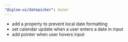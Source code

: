 ```yaml
---
"@igloo-ui/datepicker": minor
---
```


- add a property to prevent local date formatting
- set calendar update when a user enters a date in input
- add pointer when user hovers input

